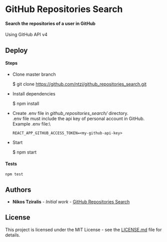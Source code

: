 # GitHub Repositories Search

#### Search the repositories of a user in GitHub

Using GitHub API v4


## Deploy
#### Steps
 - Clone master branch

      $ git clone https://github.com/ntzi/github_repositories_search.git

 - Install  dependencies

      $ npm install

- Create .env file in *github_repositories_search/* directory.\
  .env file must include the api key of personal account in GitHub.\
   Example .env file:\

      REACT_APP_GITHUB_ACCESS_TOKEN=<my-github-api-key>

 - Start

      $ npm start


#### Tests

    npm test


 ## Authors

 * **Nikos Tziralis** - *Initial work* - [GitHub Repositories Search](https://github.com/ntzi/github_repositories_search)

 ## License

 This project is licensed under the MIT License - see the [LICENSE.md](LICENSE.md) file for details.
